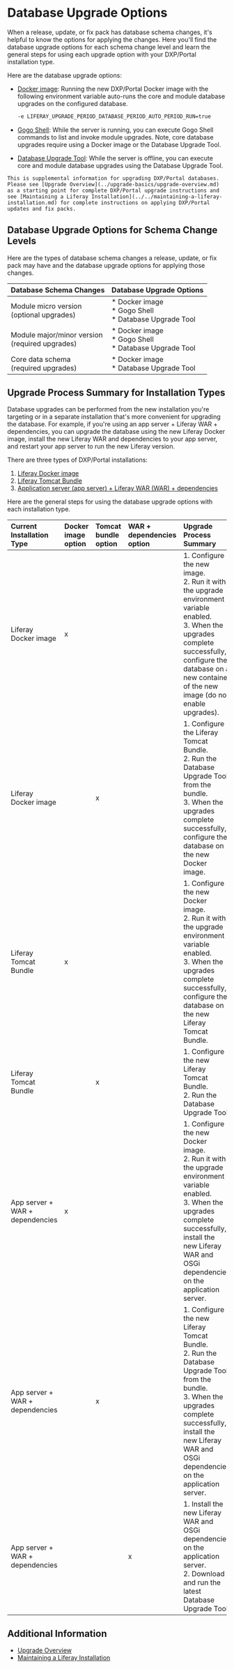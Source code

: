 # Database Upgrade Options

When a release, update, or fix pack has database schema changes, it's helpful to know the options for applying the changes. Here you'll find the database upgrade options for each schema change level and learn the general steps for using each upgrade option with your DXP/Portal installation type.

Here are the database upgrade options:

* [Docker image](../upgrade-basics/upgrading-via-docker.md): Running the new DXP/Portal Docker image with the following environment variable auto-runs the core and module database upgrades on the configured database.

    ```bash
    -e LIFERAY_UPGRADE_PERIOD_DATABASE_PERIOD_AUTO_PERIOD_RUN=true
    ```

* [Gogo Shell](../upgrade-stability-and-performance/upgrading-modules-using-gogo-shell.md): While the server is running, you can execute Gogo Shell commands to list and invoke module upgrades. Note, core database upgrades require using a Docker image or the Database Upgrade Tool.

* [Database Upgrade Tool](../upgrade-basics/using-the-database-upgrade-tool.md): While the server is offline, you can execute core and module database upgrades using the Database Upgrade Tool.

```{important}
This is supplemental information for upgrading DXP/Portal databases. Please see [Upgrade Overview](../upgrade-basics/upgrade-overview.md) as a starting point for complete DXP/Portal upgrade instructions and see [Maintaining a Liferay Installation](../../maintaining-a-liferay-installation.md) for complete instructions on applying DXP/Portal updates and fix packs.
```

## Database Upgrade Options for Schema Change Levels

Here are the types of database schema changes a release, update, or fix pack may have and the database upgrade options for applying those changes.

| Database Schema Changes | Database Upgrade Options |
| :---------------------- | :----------------------- |
| Module micro version<br>(optional upgrades) | * Docker image<br> * Gogo Shell<br> * Database Upgrade Tool |
| Module major/minor version<br>(required upgrades) | * Docker image<br> * Gogo Shell<br> * Database Upgrade Tool |
| Core data schema<br>(required upgrades) | * Docker image<br> * Database Upgrade Tool |

## Upgrade Process Summary for Installation Types

Database upgrades can be performed from the new installation you're targeting or in a separate installation that's more convenient for upgrading the database. For example, if you're using an app server + Liferay WAR + dependencies, you can upgrade the database using the new Liferay Docker image, install the new Liferay WAR and dependencies to your app server, and restart your app server to run the new Liferay version.

There are three types of DXP/Portal installations:

1. [Liferay Docker image](../../installing-liferay/using-liferay-docker-images/docker-container-basics.md)
1. [Liferay Tomcat Bundle](../../installing-liferay/installing-a-liferay-tomcat-bundle.md)
1. [Application server (app server) + Liferay WAR (WAR) + dependencies](../../installing-liferay/installing-liferay-on-an-application-server/installing-on-tomcat.md)

Here are the general steps for using the database upgrade options with each installation type.

| Current Installation Type | Docker<br>image<br>option | Tomcat<br>bundle<br>option | WAR +<br>dependencies<br>option | Upgrade Process Summary |
| :--- | :--- | :--- | :--- | :--- |
| Liferay Docker image | x |  |  | 1. Configure the new image.<br>2. Run it with the upgrade environment variable enabled.<br>3. When the upgrades complete successfully, configure the database on a new container of the new image (do not enable upgrades). |
| Liferay Docker image |  | x |  | 1. Configure the Liferay Tomcat Bundle.<br>2. Run the Database Upgrade Tool from the bundle.<br>3. When the upgrades complete successfully, configure the database on the new Docker image. |
| Liferay Tomcat Bundle | x |  |  | 1. Configure the new Docker image.<br>2. Run it with the upgrade environment variable enabled.<br>3. When the upgrades complete successfully, configure the database on the new Liferay Tomcat Bundle. |
| Liferay Tomcat Bundle |  | x |  | 1. Configure the new Liferay Tomcat Bundle.<br>2. Run the Database Upgrade Tool. |
| App server +<br>WAR +<br>dependencies | x |  |  | 1. Configure the new Docker image.<br>2. Run it with the upgrade environment variable enabled.<br>3. When the upgrades complete successfully, install the new Liferay WAR and OSGi dependencies on the application server. |
| App server +<br>WAR +<br>dependencies |  | x |  | 1. Configure the new Liferay Tomcat Bundle.<br>2. Run the Database Upgrade Tool from the bundle.<br>3. When the upgrades complete successfully, install the new Liferay WAR and OSGi dependencies on the application server. |
| App server +<br>WAR +<br>dependencies |  |  | x | 1. Install the new Liferay WAR and OSGi dependencies on the application server.<br>2. Download and run the latest Database Upgrade Tool. |

## Additional Information

* [Upgrade Overview](../upgrade-basics/upgrade-overview.md)
* [Maintaining a Liferay Installation](../../maintaining-a-liferay-installation.md)